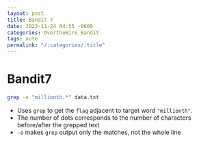 ```yaml
---
layout: post
title: Bandit 7
date: 2023-11-24 04:55 -0600
categories: OvertheWire Bandit
tags: note
permalink: "/:categories/:title"
---
```



# Bandit7

```bash
grep -o "millionth.*" data.txt
```

- Uses `grep` to get the `flag` adjacent to target word `"millionth"`. 
- The number of dots corresponds to the number of characters before/after the grepped text
- `-o` makes `grep` output only the matches, not the whole line